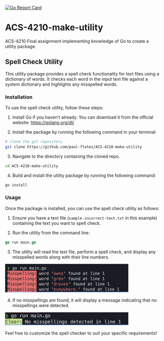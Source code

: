[![Go Report Card](https://goreportcard.com/badge/github.com/paul-fletes/ACS-4210-make-utility)](https://goreportcard.com/report/github.com/paul-fletes/ACS-4210-make-utility)

# ACS-4210-make-utility
ACS-4210 Final assignment implementing knowledge of Go to create a utility package.

## Spell Check Utility

This utility package provides a spell check functionality for text files using a dictionary of words. It checks each word in the input text file against a system dictionary and highlights any misspelled words.

### Installation

To use the spell check utility, follow these steps:

1. Install Go if you haven't already. You can download it from the official website: https://golang.org/dl/

2. Install the package by running the following command in your terminal:

```bash
# clone the git repository
git clone https://github.com/paul-fletes/ACS-4210-make-utility
```
3. Navigate to the directory containing the cloned repo.
```bash
cd ACS-4210-make-utility
```
4. Build and install the utility package by running the following command:
```bash
go install
```


### Usage

Once the package is installed, you can use the spell check utility as follows:

1. Ensure you have a text file (`sample-incorrect-text.txt` in this example) containing the text you want to spell check.

2. Run the utility from the command line:
```go
go run main.go
```

3. The utility will read the text file, perform a spell check, and display any misspelled words along with their line numbers.<br>
<img src="assets/misspelling.png" alt="misspelling-output" width="400"/>


4. If no misspellings are found, it will display a message indicating that no misspellings were detected.<br>
<img src="assets/clear.png" alt="clear-output" width="400"/>


Feel free to customize the spell checker to suit your specific requirements!


